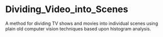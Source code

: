 # Dividing_Video_into_Scenes
A method for dividing TV shows and movies into individual scenes using plain old computer vision techniques based upon histogram analysis.
